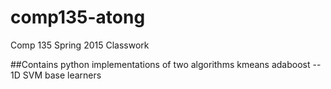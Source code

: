 # comp135-atong
Comp 135 Spring 2015 Classwork

##Contains python implementations of two algorithms
kmeans
adaboost -- 1D SVM base learners
